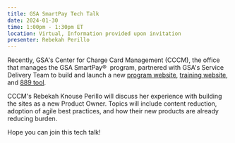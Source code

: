 ```yaml
---
title: GSA SmartPay Tech Talk
date: 2024-01-30
time: 1:00pm - 1:30pm ET
location: Virtual, Information provided upon invitation
presenter: Rebekah Perillo
---
```

<!--StartFragment-->

Recently, GSA's Center for Charge Card Management (CCCM), the office that manages the GSA SmartPay® ️ program, partnered with GSA's Service Delivery Team to build and launch a new [program website](http://smartpay.gsa.gov/), [training website](http://training.smartpay.gsa.gov/), and [889 tool](http://889.smartpay.gsa.gov/).



CCCM's Rebekah Knouse Perillo will discuss her experience with building the sites as a new Product Owner. Topics will include content reduction, adoption of agile best practices, and how their new products are already reducing burden.



Hope you can join this tech talk!



<!--EndFragment-->